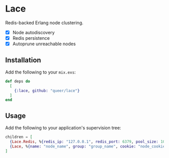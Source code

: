 # Lace

Redis-backed Erlang node clustering.

- [x] Node autodiscovery
- [x] Redis persistence
- [x] Autoprune unreachable nodes

## Installation

Add the following to your `mix.exs`:

```elixir
def deps do
  [
    {:lace, github: "queer/lace"}
  ]
end
```

## Usage

Add the following to your application's supervision tree:

```elixir
children = [
  {Lace.Redis, %{redis_ip: "127.0.0.1", redis_port: 6379, pool_size: 10, redis_pass: "a"}},
  {Lace, %{name: "node_name", group: "group_name", cookie: "node_cookie"}},
]
```